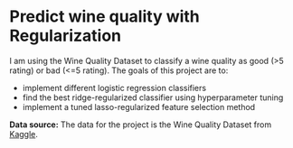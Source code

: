 # Predict wine quality with Regularization

I am using the Wine Quality Dataset to classify a wine quality as good (>5 rating) or bad (<=5 rating). The goals of this project are to:
- implement different logistic regression classifiers
- find the best ridge-regularized classifier using hyperparameter tuning
- implement a tuned lasso-regularized feature selection method

**Data source:** The data for the project is the Wine Quality Dataset from [Kaggle](https://www.kaggle.com/datasets/yasserh/wine-quality-dataset). 
